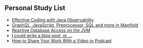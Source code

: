 ## Personal Study List
<!-- BLOG-POST-LIST:START -->
- [Effective Coding with Java Observability](https://foojay.io/today/effective-coding-with-java-observability/)
- [GraphQL, JavaScript, Preprocessor, SQL and more in Manifold](https://foojay.io/today/graphql-javascript-preprocessor-sql-and-more-in-manifold/)
- [Reactive Database Access on the JVM](https://foojay.io/today/reactive-database-access-on-the-jvm/)
- [I could write a blog post, or …](https://foojay.io/today/i-could-write-a-blog-post-or/)
- [How to Share Your Work With a Video or Podcast](https://foojay.io/today/how-to-share-your-work-with-a-video-or-podcast/)
<!-- BLOG-POST-LIST:END -->  
